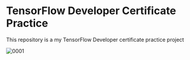 # TensorFlow Developer Certificate Practice

This repository is a my TensorFlow Developer certificate practice project

![0001](https://user-images.githubusercontent.com/67249292/132823606-6e3e3d13-a1e9-43ab-8ee5-a623d990b20f.jpg)

